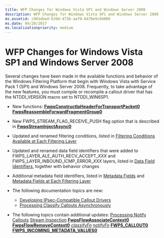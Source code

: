 ```yaml
---
title: WFP Changes for Windows Vista SP1 and Windows Server 2008
description: WFP Changes for Windows Vista SP1 and Windows Server 2008
ms.assetid: c901dbed-639d-473b-aaf0-8470e9c04009
ms.date: 04/20/2017
ms.localizationpriority: medium
---
```


# WFP Changes for Windows Vista SP1 and Windows Server 2008


Several changes have been made in the available functions and behavior of the Windows Filtering Platform that begin with Windows Vista with Service Pack 1 (SP1) and Windows Server 2008. Frequently, to take advantage of the new features, you must compile or recompile a callout driver that has the NTDDI\_VERSION macro set to NTDDI\_WIN6SP1.

-   New functions:
    [**FwpsConstructIpHeaderForTransportPacket0**](https://docs.microsoft.com/windows-hardware/drivers/ddi/content/fwpsk/nf-fwpsk-fwpsconstructipheaderfortransportpacket0)
    [**FwpsReassembleForwardFragmentGroup0**](https://docs.microsoft.com/windows-hardware/drivers/ddi/content/fwpsk/nf-fwpsk-fwpsreassembleforwardfragmentgroup0)
-   New FWPS\_STREAM\_FLAG\_RECEIVE\_PUSH flag option that is described in [**FwpsStreamInjectAsync0**](https://docs.microsoft.com/windows-hardware/drivers/ddi/content/fwpsk/nf-fwpsk-fwpsstreaminjectasync0)

-   Updated and renamed filtering conditions, listed in [Filtering Conditions Available at Each Filtering Layer](https://docs.microsoft.com/windows-hardware/drivers/network/filtering-conditions-available-at-each-filtering-layer)

-   Updated and renamed data field identifiers that were added to FWPS\_LAYER\_ALE\_AUTH\_RECV\_ACCEPT\_*XXX* and FWPS\_LAYER\_INBOUND\_ICMP\_ERROR\_*XXX* layers, listed in [Data Field Identifiers](https://docs.microsoft.com/windows-hardware/drivers/network/data-field-identifiers), together with behavior changes

-   Additional metadata field identifiers, listed in [Metadata Fields](https://docs.microsoft.com/windows-hardware/drivers/network/metadata-fields) and [Metadata Fields at Each Filtering Layer](https://docs.microsoft.com/windows-hardware/drivers/network/metadata-fields-at-each-filtering-layer)

-   The following documentation topics are new:
    -   [Developing IPsec-Compatible Callout Drivers](developing-ipsec-compatible-callout-drivers.md)
    -   [Processing Classify Callouts Asynchronously](processing-classify-callouts-asynchronously.md)
-   The following topics contain additional updates:
    [Processing Notify Callouts](processing-notify-callouts.md)
    [Stream Inspection](stream-inspection.md)
    [**FwpsFlowAssociateContext0**](https://docs.microsoft.com/windows-hardware/drivers/ddi/content/fwpsk/nf-fwpsk-fwpsflowassociatecontext0)
    [**FwpsFlowRemoveContext0**](https://docs.microsoft.com/windows-hardware/drivers/ddi/content/fwpsk/nf-fwpsk-fwpsflowremovecontext0)
    [*classifyFn*](https://docs.microsoft.com/windows-hardware/drivers/ddi/content/fwpsk/nc-fwpsk-fwps_callout_classify_fn0)
    [*notifyFn*](https://docs.microsoft.com/windows-hardware/drivers/ddi/content/fwpsk/nc-fwpsk-fwps_callout_notify_fn0)
    [**FWPS\_CALLOUT0**](https://docs.microsoft.com/windows-hardware/drivers/ddi/content/fwpsk/ns-fwpsk-fwps_callout0_)
    [**FWPS\_INCOMING\_METADATA\_VALUES0**](https://docs.microsoft.com/windows-hardware/drivers/ddi/content/fwpsk/ns-fwpsk-fwps_incoming_metadata_values0_)

 

 





